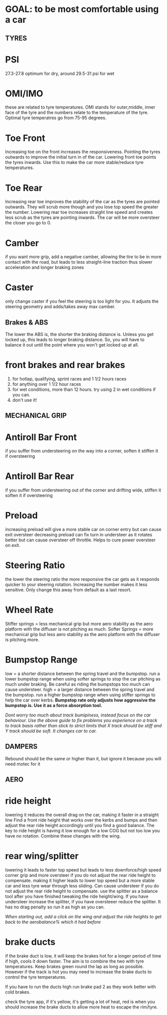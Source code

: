 # **GOAL: to be most comfortable using a car**

## TYRES

# PSI
27.3-27.8 optimum for dry, around 29.5-31 psi for wet

# OMI/IMO
these are related to tyre temperatures. OMI stands for outer,middle, inner face of the tyre and the numbers relate to the temperature of the tyre. Optimal tyre temperatres go from 75-95 degrees. 

# Toe Front
Increasing toe on the front increases the responsiveness. Pointing the tyres outwards to improve the initial turn in of the car. 
Lowering front toe points the tyres inwards. Use this to make the car more stable/reduce tyre temperatures. 

# Toe Rear
Increasing rear toe improves the stability of the car as the tyres are pointed outwards. They will scrub more though and you lose top speed the greater the number.
Lowering rear toe increases straight line speed and creates less scrub as the tyres are pointing inwards. The car will be more oversteer the closer you go to 0. 

# Camber
if you want more grip, add a negative camber, allowing the tire to be in more contact with the road, but leads to less straight-line traction thus slower acceleration and longer braking zones

# Caster
only change caster if you feel the steering is too light for you. It adjusts the steering geometry and adds/takes away max camber. 


## Brakes & ABS

The lower the ABS is, the shorter the braking distance is. Unless you get locked up, this leads to longer braking distance. So, you will have to balance it out until the point where you won't get locked up at all. 

# front brakes and rear brakes
1. for hotlap, qualifying, sprint races and 1 1/2 hours races
2. for anything over 1 1/2 hour races
3. for wet conditions, more than 12 hours. try using 2 in wet conditions if you can. 
4. don't use it! 


## MECHANICAL GRIP

# Antiroll Bar Front
if you suffer from understeering on the way into a corner, soften it 
stiffen it if oversteering

# Antiroll Bar Rear
if you suffer from understeering out of the corner and drifting wide, stiffen it
soften it if oversteering

# Preload
increasing preload will give a more stable car on corner entry but can cause exit oversteer
decreasing preload can fix turn in understeer as it rotates better but can cause oversteer off throttle. Helps to cure power oversteer on exit. 

# Steering Ratio
the lower the steering ratio the more responsive the car gets as it responds quicker to your steering rotation. Increasing the number makes it less sensitive. Only change this away from default as a last resort. 

# Wheel Rate
Stiffer springs = less mechanical grip but more aero stability as the aero platform with the diffuser is not pitching as much. 
Softer Springs = more mechanical grip but less aero stability as the aero platform with the diffuser is pitching more. 

# Bumpstop Range
low = a shorter distance between the spring travel and the bumpstop. run a lower bumpstop range when using softer springs to stop the car pitching as much under braking. Be careful as riding the bumpstops too much can cause understeer. 
high = a larger distance between the spring travel and the bumpstop. run a higher bumpstop range when using stiffer springs to help the car over kerbs. 
**Bumpstop rate only adjusts how aggressive the bumpstop is. Use it as a force absorption tool.**

*Dont worry too much about track bumipiness, instead focus on the car behaviour. Use the above guide to fix problems you experience on a track to track basis rather than stick to strict limits that X track should be stiff and Y track should be soft. It changes car to car.*

## DAMPERS

Rebound should be the same or higher than it, but ignore it because you will need motec for it


## AERO

# ride height
lowering it reduces the overall drag on the car, making it faster in a straight line
Find a front ride height that works over the kerbs and bumps and then adjust the rear ride height accordingly until you find a good balance. The key to ride height is having it low enough for a low COG but not too low you have no rotation. Combine these changes with the wing. 

# rear wing/splitter
lowering it leads to faster top speed but leads to less downforce/high speed corner grip and more oversteer if you do not adjust the rear ride height to compensate.
making it higher leads to lower top speed but a more stable car and less tyre wear through less sliding. Can cause understeer if you do not adjust the rear ride height to compensate. 
use the splitter as a balance tool after you have finished tweaking the ride height/wing. If you have understeer increase the splitter, if you have oversteeer reduce the splitter. It has no drag penalty so run it as high as you can. 

*When starting out, add a click on the wing and adjust the ride heights to get back to the aerobalance% which it had before*

# brake ducts
if the brake duct is low, it will keep the brakes hot for a longer period of time
if high, cools it down faster. The aim is to combine the two with tyre temperatures. Keep brakes green round the lap as long as possible. However if the track is hot you may need to increase the brake ducts to control the tyre temperatures. 

If you have to run the ducts high run brake pad 2 as they work better with cold brakes. 

check the tyre app, if it's yellow, it's getting a lot of heat, red is when you should increase the brake ducts to allow more heat to escape the rim/tyre. 
